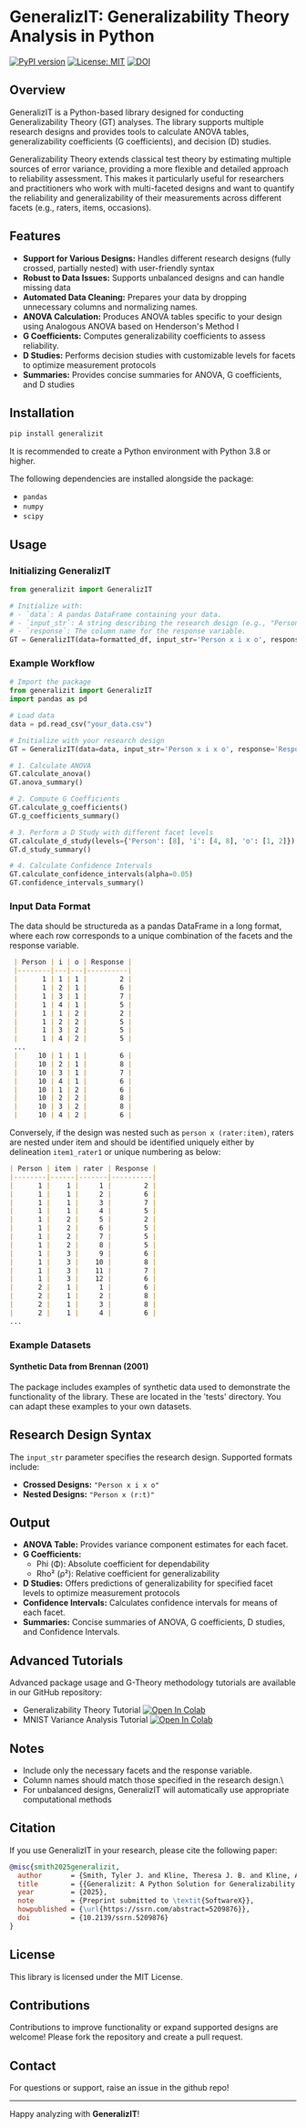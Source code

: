 # GeneralizIT: Generalizability Theory Analysis in Python

[![PyPI version](https://img.shields.io/pypi/v/generalizit.svg)](https://pypi.org/project/generalizit/)
[![License: MIT](https://img.shields.io/badge/License-MIT-yellow.svg)](https://opensource.org/licenses/MIT)
[![DOI](https://img.shields.io/badge/DOI-10.2139%2Fssrn.5209876-blue)](https://doi.org/10.2139/ssrn.5209876)

## Overview

GeneralizIT is a Python-based library designed for conducting Generalizability Theory (GT) analyses. The library supports multiple research designs and provides tools to calculate ANOVA tables, generalizability coefficients (G coefficients), and decision (D) studies.

Generalizability Theory extends classical test theory by estimating multiple sources of error variance, providing a more flexible and detailed approach to reliability assessment. This makes it particularly useful for researchers and practitioners who work with multi-faceted designs and want to quantify the reliability and generalizability of their measurements across different facets (e.g., raters, items, occasions).

## Features

- **Support for Various Designs:** Handles different research designs (fully crossed, partially nested) with user-friendly syntax
- **Robust to Data Issues:** Supports unbalanced designs and can handle missing data
- **Automated Data Cleaning:** Prepares your data by dropping unnecessary columns and normalizing names.
- **ANOVA Calculation:** Produces ANOVA tables specific to your design using Analogous ANOVA based on Henderson's Method I
- **G Coefficients:** Computes generalizability coefficients to assess reliability.
- **D Studies:** Performs decision studies with customizable levels for facets to optimize measurement protocols
- **Summaries:** Provides concise summaries for ANOVA, G coefficients, and D studies

## Installation

```python
pip install generalizit
```

It is recommended to create a Python environment with Python 3.8 or higher.

The following dependencies are installed alongside the package:

- `pandas`
- `numpy`
- `scipy`

## Usage

### Initializing GeneralizIT

```python
from generalizit import GeneralizIT

# Initialize with:
# - `data`: A pandas DataFrame containing your data.
# - `input_str`: A string describing the research design (e.g., "Person x i x o").
# - `response`: The column name for the response variable.
GT = GeneralizIT(data=formatted_df, input_str='Person x i x o', response='Response')
```

### Example Workflow

```python
# Import the package
from generalizit import GeneralizIT
import pandas as pd

# Load data
data = pd.read_csv("your_data.csv")

# Initialize with your research design
GT = GeneralizIT(data=data, input_str='Person x i x o', response='Response')

# 1. Calculate ANOVA
GT.calculate_anova()
GT.anova_summary()

# 2. Compute G Coefficients
GT.calculate_g_coefficients()
GT.g_coefficients_summary()

# 3. Perform a D Study with different facet levels
GT.calculate_d_study(levels={'Person': [8], 'i': [4, 8], 'o': [1, 2]})
GT.d_study_summary()

# 4. Calculate Confidence Intervals
GT.calculate_confidence_intervals(alpha=0.05)
GT.confidence_intervals_summary()
```

### Input Data Format
The data should be structureda as a pandas DataFrame in a long format, where each row corresponds to a unique combination of the facets and the response variable.

 ```markdown
  | Person | i | o | Response |
  |--------|---|---|----------|
  |      1 | 1 | 1 |        2 |
  |      1 | 2 | 1 |        6 |
  |      1 | 3 | 1 |        7 |
  |      1 | 4 | 1 |        5 |
  |      1 | 1 | 2 |        2 |
  |      1 | 2 | 2 |        5 |
  |      1 | 3 | 2 |        5 |
  |      1 | 4 | 2 |        5 |
  ...
  |     10 | 1 | 1 |        6 |
  |     10 | 2 | 1 |        8 |
  |     10 | 3 | 1 |        7 |
  |     10 | 4 | 1 |        6 |
  |     10 | 1 | 2 |        6 |
  |     10 | 2 | 2 |        8 |
  |     10 | 3 | 2 |        8 |
  |     10 | 4 | 2 |        6 |
  ```

Conversely, if the design was nested such as `person x (rater:item)`, raters are nested under item and should be identified uniquely either by delineation `item1_rater1` or unique numbering as below:

``` markdown
| Person | item | rater | Response |
|--------|------|-------|----------|
|      1 |    1 |     1 |        2 |
|      1 |    1 |     2 |        6 |
|      1 |    1 |     3 |        7 |
|      1 |    1 |     4 |        5 |
|      1 |    2 |     5 |        2 |
|      1 |    2 |     6 |        5 |
|      1 |    2 |     7 |        5 |
|      1 |    2 |     8 |        5 |
|      1 |    3 |     9 |        6 |
|      1 |    3 |    10 |        8 |
|      1 |    3 |    11 |        7 |
|      1 |    3 |    12 |        6 |
|      2 |    1 |     1 |        6 |
|      2 |    1 |     2 |        8 |
|      2 |    1 |     3 |        8 |
|      2 |    1 |     4 |        6 |
...
```

### Example Datasets

#### Synthetic Data from Brennan (2001)

The package includes examples of synthetic data used to demonstrate the functionality of the library.
These are located in the 'tests' directory. 
You can adapt these examples to your own datasets.

## Research Design Syntax

The `input_str` parameter specifies the research design. Supported formats include:

- **Crossed Designs:** `"Person x i x o"`
- **Nested Designs:** `"Person x (r:t)"`

## Output

- **ANOVA Table:** Provides variance component estimates for each facet.
- **G Coefficients:**
  - Phi (Φ): Absolute coefficient for dependability
  - Rho² (ρ²): Relative coefficient for generalizability
- **D Studies:** Offers predictions of generalizability for specified facet levels to optimize measurement protocols
- **Confidence Intervals:** Calculates confidence intervals for means of each facet.
- **Summaries:** Concise summaries of ANOVA, G coefficients, D studies, and Confidence Intervals.

## Advanced Tutorials

Advanced package usage and G-Theory methodology tutorials are available in our GitHub repository:

- Generalizability Theory Tutorial [![Open In Colab](https://colab.research.google.com/assets/colab-badge.svg)](https://colab.research.google.com/github/tylerjsmith111/GeneralizIT/blob/main/tutorials/generaliz_tutorial.ipynb)
- MNIST Variance Analysis Tutorial [![Open In Colab](https://colab.research.google.com/assets/colab-badge.svg)](https://colab.research.google.com/github/tylerjsmith111/GeneralizIT/blob/main/tutorials/mnist_variance_tutorial.ipynb)

## Notes

- Include only the necessary facets and the response variable.
- Column names should match those specified in the research design.\
- For unbalanced designs, GeneralizIT will automatically use appropriate computational methods

## Citation

If you use GeneralizIT in your research, please cite the following paper:

```bibtex
@misc{smith2025generalizit,
  author       = {Smith, Tyler J. and Kline, Theresa J. B. and Kline, Adrienne Sarah},
  title        = {{Generalizit: A Python Solution for Generalizability Theory Computations}},
  year         = {2025},
  note         = {Preprint submitted to \textit{SoftwareX}},
  howpublished = {\url{https://ssrn.com/abstract=5209876}},
  doi          = {10.2139/ssrn.5209876}
}
```

## License

This library is licensed under the MIT License.

## Contributions

Contributions to improve functionality or expand supported designs are welcome! Please fork the repository and create a pull request.

## Contact

For questions or support, raise an issue in the github repo!

---

Happy analyzing with **GeneralizIT**!
